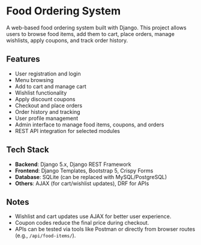 # Food Ordering System

A web-based food ordering system built with Django. This project allows users to browse food items, add them to cart, place orders, manage wishlists, apply coupons, and track order history.

## Features

- User registration and login
- Menu browsing
- Add to cart and manage cart
- Wishlist functionality
- Apply discount coupons
- Checkout and place orders
- Order history and tracking
- User profile management
- Admin interface to manage food items, coupons, and orders
- REST API integration for selected modules

## Tech Stack

- **Backend**: Django 5.x, Django REST Framework
- **Frontend**: Django Templates, Bootstrap 5, Crispy Forms
- **Database**: SQLite (can be replaced with MySQL/PostgreSQL)
- **Others**: AJAX (for cart/wishlist updates), DRF for APIs

## Notes

- Wishlist and cart updates use AJAX for better user experience.
- Coupon codes reduce the final price during checkout.
- APIs can be tested via tools like Postman or directly from browser routes (e.g., `/api/food-items/`).
